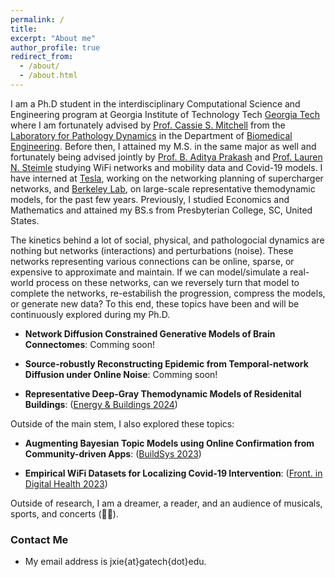 ```yaml
---
permalink: /
title: 
excerpt: "About me"
author_profile: true
redirect_from: 
  - /about/
  - /about.html
---
```


I am a Ph.D student in the interdisciplinary Computational Science and Engineering program at Georgia Institute of Technology Tech [Georgia Tech](https://cse.gatech.edu/) where I am fortunately advised by [Prof. Cassie S. Mitchell](https://bme.gatech.edu/bme/faculty/Cassie-S.-Mitchell) from the [Laboratory for Pathology Dynamics](https://sites.gatech.edu/cassie-mitchell-lab/) in the Department of [Biomedical Engineering](https://bme.gatech.edu/bme/). Before then, I attained my M.S. in the same major as well and fortunately being advised jointly by [Prof. B. Aditya Prakash](https://faculty.cc.gatech.edu/~badityap/) and [Prof. Lauren N. Steimle](https://sites.gatech.edu/steimle/) studying WiFi networks and mobility data and Covid-19 models. I have interned at [Tesla](https://tesla.com/), working on the networking planning of supercharger networks, and [Berkeley Lab](https://www.lbl.gov/), on large-scale representative themodynamic models, for the past few years.
Previously, I studied Economics and Mathematics and attained my BS.s from Presbyterian College, SC, United States. 

The kinetics behind a lot of social, physical, and pathologocial dynamics are nothing but networks (interactions) and perturbations (noise). These networks representing various connections can be online, sparse, or expensive to approximate and maintain. If we can model/simulate a real-world process on these networks, can we reversely turn that model to complete the networks, re-estabilish the progression, compress the models, or generate new data? To this end, these topics have been and will be continuously explored during my Ph.D.  



* **Network Diffusion Constrained Generative Models of Brain Connectomes**: Comming soon!

* **Source-robustly Reconstructing Epidemic from Temporal-network Diffusion under Online Noise**: Comming soon!

* **Representative Deep-Gray Themodynamic Models of Residenital Buildings**: ([Energy & Buildings 2024](https://www.sciencedirect.com/science/article/abs/pii/S0378778824005243))

Outside of the main stem, I also explored these topics:  

* **Augmenting Bayesian Topic Models using Online Confirmation from Community-driven Apps**: ([BuildSys 2023](https://dl.acm.org/doi/abs/10.1145/3600100.3626341))

* **Empirical WiFi Datasets for Localizing Covid-19 Intervention**: ([Front. in Digital Health 2023](https://www.frontiersin.org/journals/digital-health/articles/10.3389/fdgth.2023.1060828/full))

Outside of research, I am a dreamer, a reader, and an audience of musicals, sports, and concerts (🖤🩷). 






### Contact Me

* My email address is jxie{at}gatech{dot}edu.
<!-- * My full CV is [here](https://). (Updated ) -->
